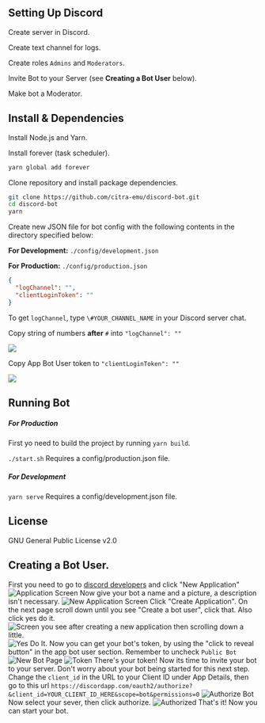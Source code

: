 ## Setting Up Discord
Create server in Discord.

Create text channel for logs.

Create roles `Admins` and `Moderators`.

Invite Bot to your Server (see **Creating a Bot User** below).

Make bot a Moderator.

## Install & Dependencies
Install Node.js and Yarn.

Install forever (task scheduler).
```sh
yarn global add forever
```
Clone repository and install package dependencies.
```sh
git clone https://github.com/citra-emu/discord-bot.git
cd discord-bot
yarn
```
Create new JSON file for bot config with the following contents in the directory specified below:

**For Development:** `./config/development.json`

**For Production:** `./config/production.json`

```JSON
{
  "logChannel": "",
  "clientLoginToken": ""
} 
```
To get `logChannel`, type `\#YOUR_CHANNEL_NAME` in your Discord server chat.

Copy string of numbers **after** `#` into `"logChannel": ""`

![](http://i.imgur.com/PdcXVCD.png)

Copy App Bot User token to `"clientLoginToken": ""`

![](http://i.imgur.com/YTGZju9.png)

## Running Bot

##### For Production

First yo need to build the project by running `yarn build`.

`./start.sh` Requires a config/production.json file.

##### For Development

`yarn serve`   Requires a config/development.json file.

## License
GNU General Public License v2.0

## Creating a Bot User.
First you need to go to [discord developers](https://discordapp.com/developers/applications/me) and click "New Application"
![Application Screen](http://i.imgur.com/FvgfY2Z.png)
Now give your bot a name and a picture, a description isn't necessary.
![New Application Screen](http://i.imgur.com/MOS7yvH.png)
Click "Create Application". On the next page scroll down until you see "Create a bot user", click that. Also click yes do it.
![Screen you see after creating a new application then scrolling down a little.](http://i.imgur.com/YAzK5ml.png)
![Yes Do It.](http://i.imgur.com/vkF6Rxo.png)
Now you can get your bot's token, by using the "click to reveal button" in the app bot user section. Remember to uncheck `Public Bot`
![New Bot Page](http://i.imgur.com/xhKMUVU.png)
![Token](http://i.imgur.com/QwCmJJM.png)
There's your token! Now its time to invite your bot to your server. Don't worry about your bot being started for this next step. Change the `client_id` in the URL to your Client ID under App Details, then go to this url ```https://discordapp.com/oauth2/authorize?&client_id=YOUR_CLIENT_ID_HERE&scope=bot&permissions=0```
![Authorize Bot](http://i.imgur.com/Ggwy0BP.png)
Now select your sever, then click authorize.
![Authorized](http://i.imgur.com/4cqNcs1.png)
That's it! Now you can start your bot.
